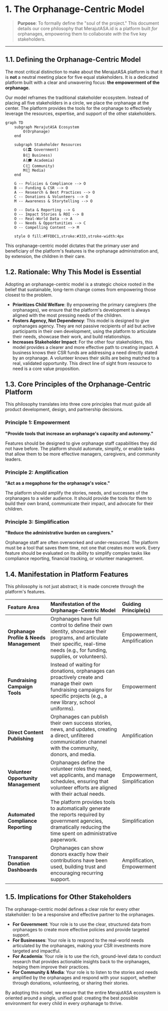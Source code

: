 # 1. The Orphanage-Centric Model

> **Purpose**: To formally define the "soul of the project." This document details our core philosophy that MerajutASA.id is a platform built *for* orphanages, empowering them to collaborate *with* the five key stakeholders.

---

## 1.1. Defining the Orphanage-Centric Model

The most critical distinction to make about the MerajutASA platform is that it is **not** a neutral meeting place for five equal stakeholders. It is a dedicated platform built with a clear and unwavering focus: **the empowerment of the orphanage.**

Our model reframes the traditional stakeholder ecosystem. Instead of placing all five stakeholders in a circle, we place the orphanage at the center. The platform provides the tools for the orphanage to effectively leverage the resources, expertise, and support of the other stakeholders.

```mermaid
graph TD
    subgraph MerajutASA Ecosystem
        O(Orphanage)
    end

    subgraph Stakeholder Resources
        G(🏛️ Government)
        B(🏢 Business)
        A(🎓 Academia)
        C(👥 Community)
        M(📰 Media)
    end

    G -- Policies & Compliance --> O
    B -- Funding & CSR --> O
    A -- Research & Best Practices --> O
    C -- Donations & Volunteers --> O
    M -- Awareness & Storytelling --> O

    O -- Data & Reporting --> G
    O -- Impact Stories & ROI --> B
    O -- Real-World Data --> A
    O -- Needs & Opportunities --> C
    O -- Compelling Content --> M

    style O fill:#FFDDC1,stroke:#333,stroke-width:4px
```

This orphanage-centric model dictates that the primary user and beneficiary of the platform's features is the orphanage administration and, by extension, the children in their care.

## 1.2. Rationale: Why This Model is Essential

Adopting an orphanage-centric model is a strategic choice rooted in the belief that sustainable, long-term change comes from empowering those closest to the problem.

*   **Prioritizes Child Welfare**: By empowering the primary caregivers (the orphanages), we ensure that the platform's development is always aligned with the most pressing needs of the children.
*   **Fosters Agency, Not Dependency**: This model is designed to give orphanages agency. They are not passive recipients of aid but active participants in their own development, using the platform to articulate their needs, showcase their work, and build relationships.
*   **Increases Stakeholder Impact**: For the other four stakeholders, this model provides a clearer and more effective path to creating impact. A business knows their CSR funds are addressing a need directly stated by an orphanage. A volunteer knows their skills are being matched to a real, validated opportunity. This direct line of sight from resource to need is a core value proposition.

## 1.3. Core Principles of the Orphanage-Centric Platform

This philosophy translates into three core principles that must guide all product development, design, and partnership decisions.

### Principle 1: Empowerment
**"Provide tools that increase an orphanage's capacity and autonomy."**

Features should be designed to give orphanage staff capabilities they did not have before. The platform should automate, simplify, or enable tasks that allow them to be more effective managers, caregivers, and community leaders.

### Principle 2: Amplification
**"Act as a megaphone for the orphanage's voice."**

The platform should amplify the stories, needs, and successes of the orphanages to a wider audience. It should provide the tools for them to build their own brand, communicate their impact, and advocate for their children.

### Principle 3: Simplification
**"Reduce the administrative burden on caregivers."**

Orphanage staff are often overworked and under-resourced. The platform must be a tool that saves them time, not one that creates more work. Every feature should be evaluated on its ability to simplify complex tasks like compliance reporting, financial tracking, or volunteer management.

## 1.4. Manifestation in Platform Features

This philosophy is not just abstract; it is made concrete through the platform's features.

| Feature Area | Manifestation of the Orphanage-Centric Model | Guiding Principle(s) |
| :--- | :--- | :--- |
| **Orphanage Profile & Needs Management** | Orphanages have full control to define their own identity, showcase their programs, and articulate their specific, real-time needs (e.g., for funding, supplies, or volunteers). | Empowerment, Amplification |
| **Fundraising Campaign Tools** | Instead of waiting for donations, orphanages can proactively create and manage their own fundraising campaigns for specific projects (e.g., a new library, school uniforms). | Empowerment |
| **Direct Content Publishing** | Orphanages can publish their own success stories, news, and updates, creating a direct, unfiltered communication channel with the community, donors, and media. | Amplification |
| **Volunteer Opportunity Management** | Orphanages define the volunteer roles they need, vet applicants, and manage schedules, ensuring that volunteer efforts are aligned with their actual needs. | Empowerment, Simplification |
| **Automated Compliance Reporting** | The platform provides tools to automatically generate the reports required by government agencies, dramatically reducing the time spent on administrative paperwork. | Simplification |
| **Transparent Donation Dashboards** | Orphanages can show donors exactly how their contributions have been used, building trust and encouraging recurring support. | Amplification, Empowerment |

## 1.5. Implications for Other Stakeholders

The orphanage-centric model defines a clear role for every other stakeholder: to be a responsive and effective partner to the orphanages.

*   **For Government**: Your role is to use the clear, structured data from orphanages to create more effective policies and provide targeted support.
*   **For Businesses**: Your role is to respond to the real-world needs articulated by the orphanages, making your CSR investments more targeted and impactful.
*   **For Academia**: Your role is to use the rich, ground-level data to conduct research that provides actionable insights back to the orphanages, helping them improve their practices.
*   **For Community & Media**: Your role is to listen to the stories and needs amplified by the orphanages and respond with your support, whether through donations, volunteering, or sharing their stories.

By adopting this model, we ensure that the entire MerajutASA ecosystem is oriented around a single, unified goal: creating the best possible environment for every child in every orphanage to thrive.
